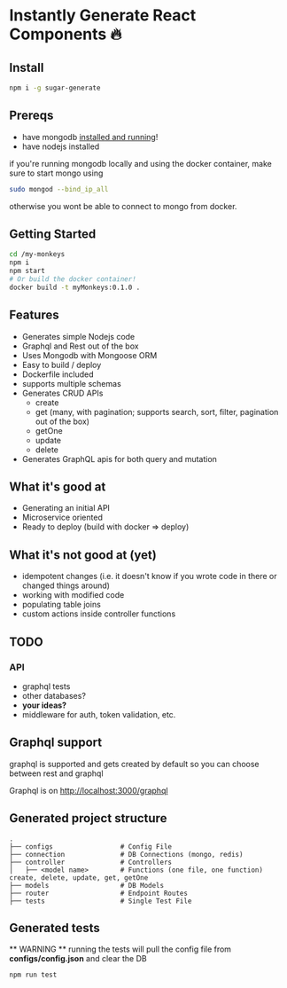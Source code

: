 # Instantly Generate React Components 🔥


## Install

```sh
npm i -g sugar-generate
```

## Prereqs

- have mongodb [installed and running](https://treehouse.github.io/installation-guides/mac/mongo-mac.html)!
- have nodejs installed

if you're running mongodb locally and using the docker container, make sure to start mongo using

```sh
sudo mongod --bind_ip_all
```
otherwise you wont be able to connect to mongo from docker.

## Getting Started

```sh
cd /my-monkeys
npm i
npm start
# Or build the docker container!
docker build -t myMonkeys:0.1.0 .
```



## Features 
- Generates simple Nodejs code
- Graphql and Rest out of the box
- Uses Mongodb with Mongoose ORM
- Easy to build / deploy
- Dockerfile included
- supports multiple schemas
- Generates CRUD APIs
  - create
  - get (many, with pagination; supports search, sort, filter, pagination out of the box)
  - getOne
  - update
  - delete
- Generates GraphQL apis for both query and mutation

## What it's good at 

- Generating an initial API
- Microservice oriented
- Ready to deploy (build with docker => deploy)

## What it's not good at (yet) 

- idempotent changes (i.e. it doesn't know if you wrote code in there or changed things around)
- working with modified code
- populating table joins
- custom actions inside controller functions


## TODO


### API

- graphql tests
- other databases?
- **your ideas?**
- middleware for auth, token validation, etc.


## Graphql support



graphql is supported and gets created by default so you can choose between rest and graphql

Graphql is on [http://localhost:3000/graphql](http://localhost:3000/graphql)



## Generated project structure

    .
    ├── configs                 # Config File
    ├── connection              # DB Connections (mongo, redis)
    ├── controller              # Controllers
    │   ├── <model name>        # Functions (one file, one function) create, delete, update, get, getOne
    ├── models                  # DB Models
    ├── router                  # Endpoint Routes
    ├── tests                   # Single Test File

## Generated tests

** WARNING ** running the tests will pull the config file from **configs/config.json** and clear the DB

```sh
npm run test
```
